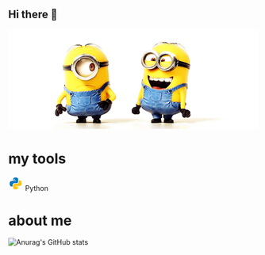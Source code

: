 ## Hi there 👋

<img src="https://github.com/nsazhi/nsazhi/blob/main/K0tD.gif" alt="The Unlimited" width="600">

# my tools
<img src="https://github.com/nsazhi/nsazhi/blob/main/icons8-python.gif" alt="The Unlimited" width="30"> Python

# about me

![Anurag's GitHub stats](https://github-readme-stats.vercel.app/api?username=nsazhi&show_icons=true&theme=radical)
